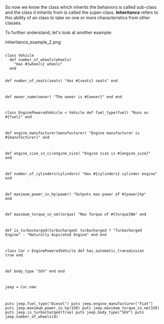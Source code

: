 
So now we know the class which inherits the behaviors is called sub-class and the class it inherits from is called the super-class. **Inheritance** refers to this ability of an class to take on one or more characteristics from other classes.

To further understand, let's look at another example:

<image>inheritance_example_2.png</image>

<codeblock language="ruby" type="lesson">
<code>
class Vehicle
  def number_of_wheels(wheels)
    "Has #{wheels} wheels"
  end

  def number_of_seats(seats)
    "Has #{seats} seats"
  end

  def owner_name(owner)
    "The owner is #{owner}"
  end
end

class EnginePoweredVehicle < Vehicle
  def fuel_type(fuel)
    "Runs on #{fuel}"
  end

  def engine_manufacturer(manufacturer)
    "Engine manufacturer is #{manufacturer}"
  end

  def engine_size_in_cc(engine_size)
    "Engine size is #{engine_size}"
  end

  def number_of_cylinders(cylinders)
    "Has #{cylinders} cylinder engine"
  end

  def maximum_power_in_hp(power)
    "Outputs max power of #{power}hp"
  end

  def maximum_torque_in_nm(torque)
    "Max Torque of #{torque}Nm"
  end

  def is_turbocharged(turbocharged)
    turbocharged ? "Turbocharged Engine" : "Naturally Aspirated Engine"
  end
end

class Car < EnginePoweredVehicle
  def has_automatic_transmission
    true
  end

  def body_type
    "SUV"
  end
end

jeep = Car.new

puts jeep.fuel_type("Diesel")
puts jeep.engine_manufacturer("Fiat")
puts jeep.maximum_power_in_hp(150)
puts jeep.maximum_torque_in_nm(320)
puts jeep.is_turbocharged(true)
puts jeep.body_type("SUV")
puts jeep.number_of_wheels(4)
</code>
</codeblock>
